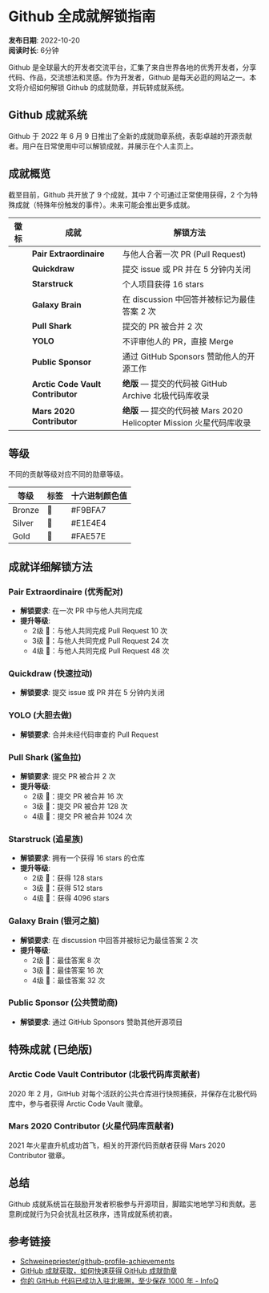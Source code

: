 
# Github 全成就解锁指南

**发布日期**: 2022-10-20  
**阅读时长**: 6分钟  

Github 是全球最大的开发者交流平台，汇集了来自世界各地的优秀开发者，分享代码、作品，交流想法和灵感。作为开发者，Github 是每天必逛的网站之一。本文将介绍如何解锁 Github 的成就勋章，并玩转成就系统。

## Github 成就系统

Github 于 2022 年 6 月 9 日推出了全新的成就勋章系统，表彰卓越的开源贡献者。用户在日常使用中可以解锁成就，并展示在个人主页上。

## 成就概览

截至目前，Github 共开放了 9 个成就，其中 7 个可通过正常使用获得，2 个为特殊成就（特殊年份触发的事件）。未来可能会推出更多成就。

| 徽标 | 成就                | 解锁方法                                      |
| ---- | ------------------- | --------------------------------------------- |
|      | **Pair Extraordinaire** | 与他人合著一次 PR (Pull Request)              |
|      | **Quickdraw**         | 提交 issue 或 PR 并在 5 分钟内关闭            |
|      | **Starstruck**        | 个人项目获得 16 stars                        |
|      | **Galaxy Brain**      | 在 discussion 中回答并被标记为最佳答案 2 次   |
|      | **Pull Shark**        | 提交的 PR 被合并 2 次                         |
|      | **YOLO**              | 不评审他人的 PR，直接 Merge                   |
|      | **Public Sponsor**    | 通过 GitHub Sponsors 赞助他人的开源工作        |
|      | **Arctic Code Vault Contributor** | **绝版** — 提交的代码被 GitHub Archive 北极代码库收录 |
|      | **Mars 2020 Contributor**        | **绝版** — 提交的代码被 Mars 2020 Helicopter Mission 火星代码库收录 |

## 等级

不同的贡献等级对应不同的勋章等级。

| 等级   | 标签  | 十六进制颜色值  |
| ------ | ----- | --------------- |
| Bronze | 🥉    | #F9BFA7          |
| Silver | 🥈    | #E1E4E4          |
| Gold   | 🥇    | #FAE57E          |

## 成就详细解锁方法

### Pair Extraordinaire (优秀配对)
- **解锁要求**: 在一次 PR 中与他人共同完成
- **提升等级**:
  - 2级 🥉：与他人共同完成 Pull Request 10 次
  - 3级 🥈：与他人共同完成 Pull Request 24 次
  - 4级 🥇：与他人共同完成 Pull Request 48 次

### Quickdraw (快速拉动)
- **解锁要求**: 提交 issue 或 PR 并在 5 分钟内关闭

### YOLO (大胆去做)
- **解锁要求**: 合并未经代码审查的 Pull Request

### Pull Shark (鲨鱼拉)
- **解锁要求**: 提交 PR 被合并 2 次
- **提升等级**:
  - 2级 🥉：提交 PR 被合并 16 次
  - 3级 🥈：提交 PR 被合并 128 次
  - 4级 🥇：提交 PR 被合并 1024 次

### Starstruck (追星族)
- **解锁要求**: 拥有一个获得 16 stars 的仓库
- **提升等级**:
  - 2级 🥉：获得 128 stars
  - 3级 🥈：获得 512 stars
  - 4级 🥇：获得 4096 stars

### Galaxy Brain (银河之脑)
- **解锁要求**: 在 discussion 中回答并被标记为最佳答案 2 次
- **提升等级**:
  - 2级 🥉：最佳答案 8 次
  - 3级 🥈：最佳答案 16 次
  - 4级 🥇：最佳答案 32 次

### Public Sponsor (公共赞助商)
- **解锁要求**: 通过 GitHub Sponsors 赞助其他开源项目

## 特殊成就 (已绝版)

### Arctic Code Vault Contributor (北极代码库贡献者)
2020 年 2 月，GitHub 对每个活跃的公共仓库进行快照捕获，并保存在北极代码库中，参与者获得 Arctic Code Vault 徽章。

### Mars 2020 Contributor (火星代码库贡献者)
2021 年火星直升机成功首飞，相关的开源代码贡献者获得 Mars 2020 Contributor 徽章。

## 总结
Github 成就系统旨在鼓励开发者积极参与开源项目，脚踏实地地学习和贡献。恶意刷成就行为只会扰乱社区秩序，违背成就系统初衷。

## 参考链接
- [Schweinepriester/github-profile-achievements](https://github.com/Schweinepriester/github-profile-achievements)
- [GitHub 成就获取，如何快速获得 GitHub 成就勋章](https://juejin.cn/post/7156466154226057230)
- [你的 GitHub 代码已成功入驻北极圈，至少保存 1000 年 - InfoQ](https://www.infoq.com/)
